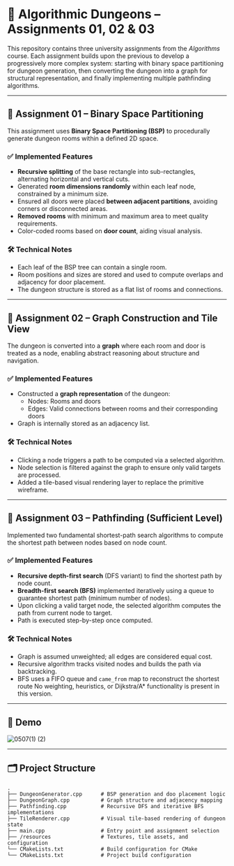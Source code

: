 # 🧩 Algorithmic Dungeons – Assignments 01, 02 & 03

This repository contains three university assignments from the *Algorithms* course. Each assignment builds upon the previous to develop a progressively more complex system: starting with binary space partitioning for dungeon generation, then converting the dungeon into a graph for structural representation, and finally implementing multiple pathfinding algorithms.

---

## 📘 Assignment 01 – Binary Space Partitioning

This assignment uses **Binary Space Partitioning (BSP)** to procedurally generate dungeon rooms within a defined 2D space.

### ✅ Implemented Features

- **Recursive splitting** of the base rectangle into sub-rectangles, alternating horizontal and vertical cuts.
- Generated **room dimensions randomly** within each leaf node, constrained by a minimum size.
- Ensured all doors were placed **between adjacent partitions**, avoiding corners or disconnected areas.
- **Removed rooms** with minimum and maximum area to meet quality requirements.
- Color-coded rooms based on **door count**, aiding visual analysis.

### 🛠 Technical Notes

- Each leaf of the BSP tree can contain a single room.
- Room positions and sizes are stored and used to compute overlaps and adjacency for door placement.
- The dungeon structure is stored as a flat list of rooms and connections.

---

## 📗 Assignment 02 – Graph Construction and Tile View

The dungeon is converted into a **graph** where each room and door is treated as a node, enabling abstract reasoning about structure and navigation.

### ✅ Implemented Features

- Constructed a **graph representation** of the dungeon:
  - Nodes: Rooms and doors
  - Edges: Valid connections between rooms and their corresponding doors
- Graph is internally stored as an adjacency list.

### 🛠 Technical Notes

- Clicking a node triggers a path to be computed via a selected algorithm.
- Node selection is filtered against the graph to ensure only valid targets are processed.
- Added a tile-based visual rendering layer to replace the primitive wireframe.

---

## 📕 Assignment 03 – Pathfinding (Sufficient Level)

Implemented two fundamental shortest-path search algorithms to compute the shortest path between nodes based on node count.

### ✅ Implemented Features

- **Recursive depth-first search** (DFS variant) to find the shortest path by node count.
- **Breadth-first search (BFS)** implemented iteratively using a queue to guarantee shortest path (minimum number of nodes).
- Upon clicking a valid target node, the selected algorithm computes the path from current node to target.
- Path is executed step-by-step once computed.

### 🛠 Technical Notes

- Graph is assumed unweighted; all edges are considered equal cost.
- Recursive algorithm tracks visited nodes and builds the path via backtracking.
- BFS uses a FIFO queue and `came_from` map to reconstruct the shortest route No weighting, heuristics, or Dijkstra/A* functionality is present in this version.

---

## 📸 Demo 

![0507(1) (2)](https://github.com/user-attachments/assets/4b63831c-2ff0-4b71-a32e-ace5a329678d)

---

## 🗂 Project Structure

```text
.
├── DungeonGenerator.cpp      # BSP generation and doo placement logic
├── DungeonGraph.cpp          # Graph structure and adjacency mapping
├── Pathfinding.cpp           # Recursive DFS and iterative BFS implementations
├── TileRenderer.cpp          # Visual tile-based rendering of dungeon state
├── main.cpp                  # Entry point and assignment selection
├── /resources                # Textures, tile assets, and configuration
└── CMakeLists.txt            # Build configuration for CMake
└── CMakeLists.txt            # Project build configuration


